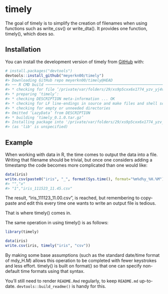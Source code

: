 
<!-- README.md is generated from README.Rmd. Please edit that file -->

# timely

<!-- badges: start -->
<!-- badges: end -->

The goal of timely is to simplify the creation of filenames when using
functions such as write_csv() or write_dta(). It provides one function,
timely(), which does so.

## Installation

You can install the development version of timely from
[GitHub](https://github.com/timely) with:

``` r
# install.packages("devtools")
devtools::install_github("meyerkn00/timely")
#> Downloading GitHub repo meyerkn00/timely@HEAD
#> ── R CMD build ─────────────────────────────────────────────────────────────────
#> * checking for file ‘/private/var/folders/29/xs9p5cxx6x1774_yzv_yj4vm0000gw/T/RtmphraRiA/remotesb06bcd43549/meyerkn00-timely-a2c6b7c/DESCRIPTION’ ... OK
#> * preparing ‘timely’:
#> * checking DESCRIPTION meta-information ... OK
#> * checking for LF line-endings in source and make files and shell scripts
#> * checking for empty or unneeded directories
#> Omitted ‘LazyData’ from DESCRIPTION
#> * building ‘timely_0.1.0.tar.gz’
#> Installing package into '/private/var/folders/29/xs9p5cxx6x1774_yzv_yj4vm0000gw/T/Rtmp0EE7i8/temp_libpathaaaf49879fc9'
#> (as 'lib' is unspecified)
```

## Example

When working with data in R, the time comes to output the data into a
file. Writing that filename should be trivial, but once one considers
adding a timestamp the code becomes more complicated than one would
like:

``` r
data(iris)
write.csv(paste0("iris", "_", format(Sys.time(), format="%m%d%y_%H.%M"), ".csv"))
#> "","x"
#> "1","iris_111523_11.45.csv"
```

The result, “iris_111123_11.00.csv”, is reached, but remembering to
copy-paste and edit this every time one wants to write an output file is
tedious.

That is where timely() comes in.

The same operation in using timely() is as follows:

``` r
library(timely)

data(iris)
write.csv(iris, timely("iris", "csv"))
```

By making some base assumptions (such as the standard date/time format
of mdy_H.M) allows this operation to be completed with fewer keystrokes
and less effort. timely() is built on format() so that one can specify
non-default time formats using that syntax.

You’ll still need to render `README.Rmd` regularly, to keep `README.md`
up-to-date. `devtools::build_readme()` is handy for this.
